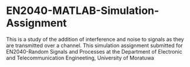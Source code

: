 # EN2040-MATLAB-Simulation-Assignment
This is a study of the addition of interference and noise to signals as they are transmitted over a channel. This simulation assignment submitted for EN2040-Random Signals and Processes at the Department of Electronic and Telecommunication Engineeting, University of Moratuwa
